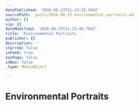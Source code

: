 ```yaml
---
datePublished: '2016-08-23T21:23:55.564Z'
sourcePath: _posts/2016-08-23-environmental-portraits.md
author: []
via: {}
dateModified: '2016-08-23T21:23:49.704Z'
title: 'Environmental Portraits '
publisher: {}
description: ''
starred: false
inFeed: true
hasPage: false
inNav: false
_type: MediaObject

---
```

# Environmental Portraits
